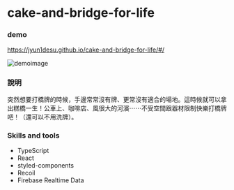 # cake-and-bridge-for-life
### demo
https://jyun1desu.github.io/cake-and-bridge-for-life/#/

![demoimage](https://imgur.com/78qVK6I.jpg)

### 說明
突然想要打橋牌的時候，手邊常常沒有牌、更常沒有適合的場地。這時候就可以拿出糕橋一生！公車上、咖啡店、風很大的河濱⋯⋯不受空間跟器材限制快樂打橋牌吧！（還可以不用洗牌）。
### Skills and tools
- TypeScript
- React
- styled-components
- Recoil
- Firebase Realtime Data

